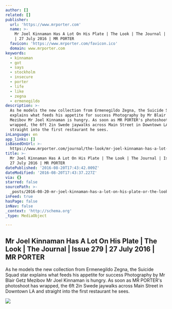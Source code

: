 ```yaml
---
author: []
related: []
publisher:
  url: 'https://www.mrporter.com'
  name: >-
    Mr Joel Kinnaman Has A Lot On His Plate | The Look | The Journal | Issue 279
    | 27 July 2016 | MR PORTER
  favicon: 'https://www.mrporter.com/favicon.ico'
  domain: www.mrporter.com
keywords:
  - kinnaman
  - got
  - says
  - stockholm
  - insecure
  - porter
  - life
  - like
  - zegna
  - ermenegildo
description: >-
  As he models the new collection from Ermenegildo Zegna, the Suicide Squad star
  explains what feeds his appetite for success Photography by Mr Blair Getz
  Mezibov Mr Joel Kinnaman is hungry. As soon as MR PORTER's photoshoot has
  wrapped, the 6ft 2in Swede jaywalks across Main Street in Downtown LA and
  straight into the first restaurant he sees.
inLanguage: en
app_links: []
isBasedOnUrl: >-
  https://www.mrporter.com/journal/the-look/mr-joel-kinnaman-has-a-lot-on-his-plate/1124
title: >-
  Mr Joel Kinnaman Has A Lot On His Plate | The Look | The Journal | Issue 279 |
  27 July 2016 | MR PORTER
datePublished: '2016-08-20T17:43:42.009Z'
dateModified: '2016-08-20T17:43:37.227Z'
via: {}
starred: false
sourcePath: >-
  _posts/2016-08-20-mr-joel-kinnaman-has-a-lot-on-his-plate-or-the-look-or-the-jou.md
inFeed: true
hasPage: false
inNav: false
_context: 'http://schema.org'
_type: MediaObject

---
```

<article style=""><h1>Mr Joel Kinnaman Has A Lot On His Plate | The Look | The Journal | Issue 279 | 27 July 2016 | MR PORTER</h1><p>As he models the new collection from Ermenegildo Zegna, the Suicide Squad star explains what feeds his appetite for success Photography by Mr Blair Getz Mezibov Mr Joel Kinnaman is hungry. As soon as MR PORTER's photoshoot has wrapped, the 6ft 2in Swede jaywalks across Main Street in Downtown LA and straight into the first restaurant he sees.</p><img src="http://cache.mrporter.com/journal-images/production/775ec5ef-acc5-4921-bf56-4c912db16807" /></article>